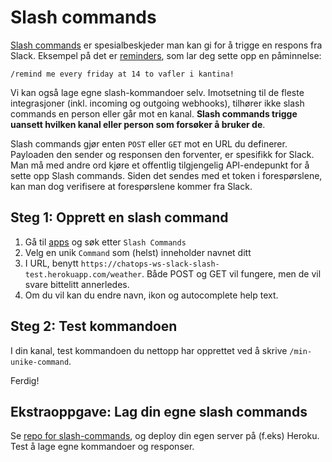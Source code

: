 # Slash commands

[Slash commands](https://api.slack.com/slash-commands) er spesialbeskjeder man kan gi for å trigge en respons fra Slack. Eksempel på det er [reminders](https://get.slack.help/hc/en-us/articles/208423427-Set-a-reminder), som lar deg sette opp en påminnelse:

```
/remind me every friday at 14 to vafler i kantina!
```

Vi kan også lage egne slash-kommandoer selv. Imotsetning til de fleste integrasjoner (inkl. incoming og outgoing webhooks), tilhører ikke slash commands en person eller går mot en kanal. **Slash commands trigge uansett hvilken kanal eller person som forsøker å bruker de**.

Slash commands gjør enten ```POST``` eller ```GET``` mot en URL du definerer. Payloaden den sender og responsen den forventer, er spesifikk for Slack. Man må med andre ord kjøre et offentlig tilgjengelig API-endepunkt for å sette opp Slash commands. Siden det sendes med et token i forespørslene, kan man dog verifisere at forespørslene kommer fra Slack.

## Steg 1: Opprett en slash command
1. Gå til [apps](https://chatops-ws.slack.com/apps) og søk etter ```Slash Commands```
2. Velg en unik ```Command``` som (helst) inneholder navnet ditt
3. I URL, benytt ```https://chatops-ws-slack-slash-test.herokuapp.com/weather```. Både POST og GET vil fungere, men de vil svare bittelitt annerledes.
4. Om du vil kan du endre navn, ikon og autocomplete help text.

## Steg 2: Test kommandoen
I din kanal, test kommandoen du nettopp har opprettet ved å skrive ```/min-unike-command```.

Ferdig!

## Ekstraoppgave: Lag din egne slash commands
Se [repo for slash-commands](https://github.com/tomfa/slack-slash-commands), og deploy din egen server på (f.eks) Heroku. Test å lage egne kommandoer og responser.




